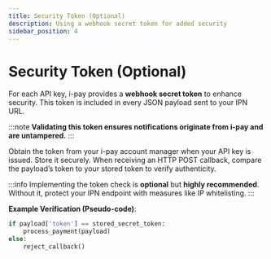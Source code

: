 ```yaml
---
title: Security Token (Optional)
description: Using a webhook secret token for added security
sidebar_position: 4
---
```


# Security Token (Optional)

For each API key, i-pay provides a **webhook secret token** to enhance security. This token is included in every JSON payload sent to your IPN URL.

:::note
**Validating this token ensures notifications originate from i-pay and are untampered.**
:::

Obtain the token from your i-pay account manager when your API key is issued. Store it securely. When receiving an HTTP POST callback, compare the payload’s token to your stored token to verify authenticity.

:::info
Implementing the token check is **optional** but **highly recommended**. Without it, protect your IPN endpoint with measures like IP whitelisting.
:::

**Example Verification (Pseudo-code)**:
```python
if payload['token'] == stored_secret_token:
    process_payment(payload)
else:
    reject_callback()
```